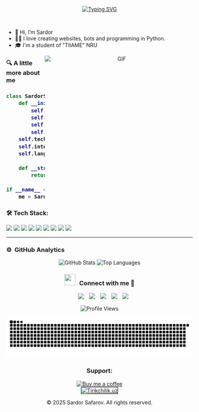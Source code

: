 
<p align="center">
  <a align="center" href="https://git.io/typing-svg">
    <img src="https://readme-typing-svg.herokuapp.com?font=Fira+Code&pause=1000&color=%2336BCF7&width=435&lines=Welcome+to+my+GitHub+profile;I'm+a+Python+Developer;I+love+Backend+Development" alt="Typing SVG" />
  </a>
</p>
<br/>

- 👋 Hi, I’m Sardor
- 👨‍💻 I love creating websites, bots and programming in Python.
- 🎓 I'm a student of <a target="_blank" rel="noopener noreferrer" style="text-decoration: none" href="https://tiiame.uz">"TIIAME" NRU</a>

<a target="_blank" align="center">
  <img align="right" top="500" height="300" width="400" alt="GIF" src="https://media.giphy.com/media/SWoSkN6DxTszqIKEqv/giphy.gif">
</a>
<h3>🔍 A little more about me<h3/>
	
```python
class SardorSafarov:
    def __init__(self):
        self.name = "Sardor Safarov"
        self.username = "SafarovSardorDev"
        self.location = "Uzbekistan"
        self.info = "Python Backend Developer"
	self.technologies = ["Python", "Django", "DRF", "PostgreSQL", "Docker", "Celery", "Aiogram"]
	self.interests = ["AI & Machine Learning", "WebDevelopment", "Open Source"]
	self.languages = {"Uzbek":"native", "English":"pre-intermedite", "Russian":"elementary"}
    
    def __str__(self):
        return self.name

if __name__ == "__main__":
    me = SardorSafarov()
```


### 🛠️ Tech Stack:

<p align="left">
  <img src="https://img.shields.io/badge/-Python-3776AB?style=flat&logo=python&logoColor=white">
  <img src="https://img.shields.io/badge/-Django-092E20?style=flat&logo=django&logoColor=white">
  <img src="https://img.shields.io/badge/-DRF-ff1709?style=flat&logo=django&logoColor=white">
  <img src="https://img.shields.io/badge/-PostgreSQL-336791?style=flat&logo=postgresql&logoColor=white">
  <img src="https://img.shields.io/badge/-MySQL-4479A1?style=flat&logo=mysql&logoColor=white">
  <img src="https://img.shields.io/badge/-Celery-37814A?style=flat&logo=celery&logoColor=white">
  <img src="https://img.shields.io/badge/-Docker-2496ED?style=flat&logo=docker&logoColor=white">
  <img src="https://img.shields.io/badge/-UnitTest-007ACC?style=flat&logo=python&logoColor=white">
  <img src="https://img.shields.io/badge/-Aiogram-13A5DA?style=flat&logo=telegram&logoColor=white">
</p>


---

### ⚙️ &nbsp;GitHub Analytics

<p align="center">
  <img src="https://github-readme-stats.vercel.app/api?username=SafarovSardorDev&show_icons=true&theme=radical" alt="GitHub Stats" width="48%"/>
  <img src="https://github-readme-stats.vercel.app/api/top-langs/?username=SafarovSardorDev&layout=compact&theme=radical" alt="Top Languages" width="36.5%"/>
</p>

<h3 align="center" > <img src="https://media.giphy.com/media/iY8CRBdQXODJSCERIr/giphy.gif" width="30" height="30" style="margin-right: 10px;">Connect with me 🤝 </h3>

<p align="center">

 <div align="center"  class="icons-social" style="margin-left: 10px;">
        <a style="margin-left: 10px;"  target="_blank" href="https://www.linkedin.com/in/sardor-safarov-b372b226a/">
			<img src="https://img.icons8.com/doodle/40/000000/linkedin--v2.png"></a>
        <a style="margin-left: 10px;" target="_blank" href="https://github.com/SafarovSardorDev">
		<img src="https://img.icons8.com/doodle/40/000000/github--v1.png"></a>
		<a style="margin-left: 10px;" target="_blank" href="https://stackoverflow.com/users/12053852/iamsardordev?tab=profile">
				<img src="https://img.icons8.com/external-tal-revivo-color-tal-revivo/40/000000/external-stack-overflow-is-a-question-and-answer-site-for-professional-logo-color-tal-revivo.png"></a>
        <a style="margin-left: 10px;" target="_blank" href="https://instagram.com/iamsardordev">
			<img src="https://img.icons8.com/doodle/40/000000/instagram-new--v2.png"></a>
		<a style="margin-left: 10px;" target="_blank" href="#">
				<img src="https://img.icons8.com/doodle/1x/youtube--v2.png" ></a>
      </div>

</p>
<p align = "center">
	<img src = "https://komarev.com/ghpvc/?username=10kartik&style=plastic&color=blueviolet" alt = "Profile Views"/>
</p>
<p align = "center">
	<img src = "https://github.com/7oSkaaa/7oSkaaa/blob/output/github-contribution-grid-snake.svg?" alt = "Snake Game"/>
</p>

<div align="center">

<h3 align="center">Support:</h3>
<p align="center">
    <a href="https://buymeacoffee.com/iamsardordev">
        <img src="https://cdn.buymeacoffee.com/buttons/v2/default-yellow.png" height="50" width="210" alt="Buy me a coffee"/>
    </a>
    <br>
    <a href="https://tirikchilik.uz/iamsardordev">
        <img border="1" src="https://encrypted-tbn0.gstatic.com/images?q=tbn:ANd9GcTz2Vb2SExJOTy392-lPSH27iwam_TcymriQg&s" alt="Tirikchilik.uz"/>
    </a>
</p>
<p align="center">© 2025 Sardor Safarov. All rights reserved.<p/>





